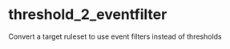 threshold_2_eventfilter
=======================

Convert a target ruleset to use event filters instead of thresholds
